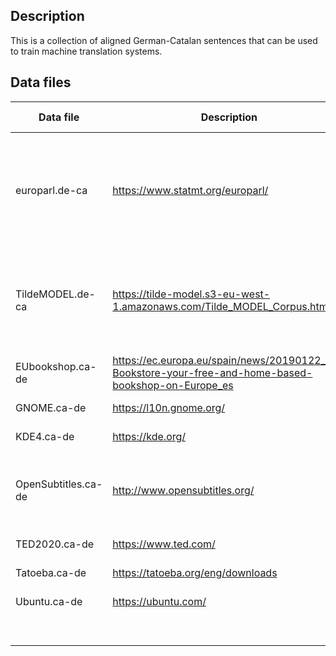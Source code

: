 ## Description
This is a collection of aligned German-Catalan sentences that can be used to train machine translation systems.

## Data files
|   Data file   |   Description |   Segments    |   Import date |   License |   Comments
| ------------- |-------------| -----| ---- | ---- | ---- |
|   europarl.de-ca  |   https://www.statmt.org/europarl/    |   1734644 |   Mar 2021  | ?   | Obtained by using English as pivot language. Catalan has been translated using MT.
|   TildeMODEL.de-ca |  https://tilde-model.s3-eu-west-1.amazonaws.com/Tilde_MODEL_Corpus.html |   3434092 |   Mar 2021  | CC-BY | Original corpus was de-es and Catalan has been obtained using MT.
| EUbookshop.ca-de | https://ec.europa.eu/spain/news/20190122_EU-Bookstore-your-free-and-home-based-bookshop-on-Europe_es  | 2563  | Apr 2021  | ?  |   |
| GNOME.ca-de  | https://l10n.gnome.org/  | 12334  | Apr 2021  | GNU - GPL  |   |
| KDE4.ca-de  | https://kde.org/  | 165440  | Apr 2021  | CC BY-SA 4.0  |   |
| OpenSubtitles.ca-de  | http://www.opensubtitles.org/  | 303330  | Apr 2021  | Not free (every sentence belongs to their author)  |
| TED2020.ca-de  | https://www.ted.com/  | 46681  | Apr 2021  | CC BY-NC-ND  |    |
| Tatoeba.ca-de  | https://tatoeba.org/eng/downloads  | 726  | Apr 2021  | CC0 and CC-BY   |
| Ubuntu.ca-de  | https://ubuntu.com/  | 6916  | Apr 2021  | GNU-GPL   |   |
| | | Total: **5706726** | | | |


